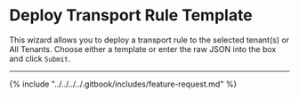 # Deploy Transport Rule Template

This wizard allows you to deploy a transport rule to the selected tenant(s) or All Tenants. Choose either a template or enter the raw JSON into the box and click `Submit`.

***

{% include "../../../../.gitbook/includes/feature-request.md" %}
